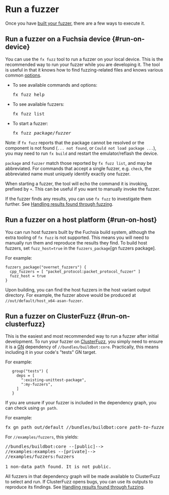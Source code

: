 # Run a fuzzer

Once you have [built your fuzzer](build-a-fuzzer.md#fx-set), there are a few ways to execute it.

## Run a fuzzer on a Fuchsia device {#run-on-device}

You can use the `fx fuzz` tool to run a fuzzer on your local device. This is the recommended way to
run your fuzzer while you are developing it. The tool is useful in that it knows how to find
fuzzing-related files and knows various common [options].

* To see available commands and options:
  <pre class="devsite-terminal">
  fx fuzz help
  </pre>
* To see available fuzzers:
  <pre class="devsite-terminal">
  fx fuzz list
  </pre>
* To start a fuzzer:
  <pre class="devsite-terminal">
  fx fuzz <var>package</var>/<var>fuzzer</var>
  </pre>

Note: if `fx fuzz` reports that the package cannot be resolved or the component is not found
(`... not found`, or `Could not load package ...`), you may need to run `fx build` and restart
the emulator/reflash the device.

`package` and `fuzzer` match those reported by `fx fuzz list`, and may be abbreviated.  For commands
that accept a single fuzzer, e.g. `check`, the abbreviated name must uniquely identify exactly one
fuzzer.

When starting a fuzzer, the tool will echo the command it is invoking, prefixed by `+`.  This can be
useful if you want to manually invoke the fuzzer.

If the fuzzer finds any results, you can use `fx fuzz` to investigate them further. See
[Handling results found through fuzzing](handle-results.md#fx-fuzz-results).

## Run a fuzzer on a host platform {#run-on-host}

You can run host fuzzers built by the Fuchsia build system, although the extra tooling of `fx fuzz`
is not supported.  This means you will need to manually run them and reproduce the results
they find. To build host fuzzers, set `fuzz_host=true` in the `fuzzers_package`[gn fuzzers package].

For example:

```
fuzzers_package("overnet_fuzzers") {
  cpp_fuzzers = [ "packet_protocol:packet_protocol_fuzzer" ]
  fuzz_host = true
}
```

Upon building, you can find the host fuzzers in the host variant output directory. For example, the
fuzzer above would be produced at `//out/default/host_x64-asan-fuzzer`.

## Run a fuzzer on ClusterFuzz {#run-on-clusterfuzz}

This is the easiest and most recommended way to run a fuzzer after initial development. To run your
fuzzer on [ClusterFuzz][clusterfuzz], you simply need to ensure it is a [GN][fuchsia-gn] dependency
of `//bundles/buildbot:core`. Practically, this means including it in your code's "tests" GN target.

For example:

```
   group("tests") {
     deps = [
       ":existing-unittest-package",
       ":my-fuzzers",
     ]
   }
```

If you are unsure if your fuzzer is included in the dependency graph, you can check using `gn path`.

For example:

<pre class="devsite-terminal">
fx gn path out/default //bundles/buildbot:core <var>path-to-fuzzer</var>
</pre>

For `//examples/fuzzers`, this yields:

<pre>
//bundles/buildbot:core --[public]-->
//examples:examples --[private]-->
//examples/fuzzers:fuzzers

1 non-data path found. It is not public.
</pre>

All fuzzers in that dependency graph will be made available to ClusterFuzz to select and run. If
ClusterFuzz opens bugs, you can use its outputs to reproduce its findings.
See [Handling results found through fuzzing](handle-results.md#clusterfuzz-bugs).

[clusterfuzz]: https://google.github.io/clusterfuzz/
[fuchsia-gn]: /docs/development/build/build_system/intro.md
[options]: https://llvm.org/docs/LibFuzzer.html#options
